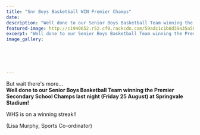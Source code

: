 ```yaml
---
title: "Snr Boys Basketball WIN Premier Champs"
date: 
description: "Well done to our Senior Boys Basketball Team winning the Premier Secondary School Champs last night (Friday 25 August) at Springvale Stadium.."
featured-image: http://c1940652.r52.cf0.rackcdn.com/59adc1c1b8d39a35a50005e2/Senior-boys-win-prem-comp.jpg
excerpt: "Well done to our Senior Boys Basketball Team winning the Premier Secondary School Champs last night (Friday 25 August) at Springvale Stadium.,"
image_gallery:
    
    
    
    
    
---
```


<p><span>But wait there's more...</span><br /><strong>Well done to our Senior Boys Basketball Team winning the Premier Secondary School Champs last night (Friday 25 August) at Springvale Stadium!&nbsp;</strong></p>
<p><span>WHS is on a winning streak!!</span></p>
<p><span>(Lisa Murphy, Sports Co-ordinator)</span></p>

